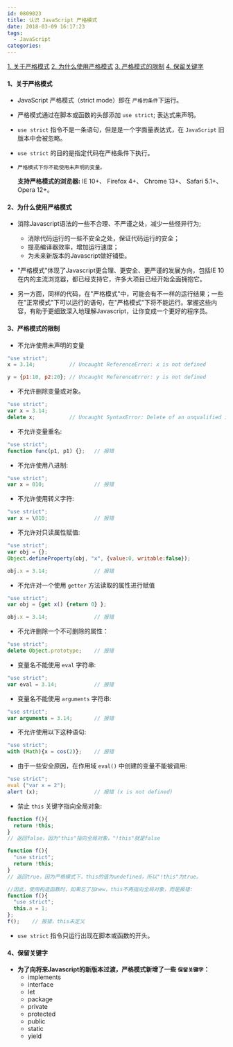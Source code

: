 ```yaml
---
id: 0809023
title: 认识 JavaScript 严格模式
date: 2018-03-09 16:17:23
tags:
  - JavaScript
categories:
---
```


<a href="#whatIs">1. 关于严格模式</a>
<a href="#why">2. 为什么使用严格模式</a>
<a href="#ctrl">3. 严格模式的限制</a>
<a href="#key">4. 保留关键字</a>

#### <a name="whatIs">1、关于严格模式</a>

- JavaScript 严格模式（strict mode）即在 `严格的条件`下运行。

- 严格模式通过在脚本或函数的头部添加 `use strict`; 表达式来声明。

- `use strict` 指令不是一条语句，但是是一个字面量表达式，在 `JavaScript` 旧版本中会被忽略。

- `use strict` 的目的是指定代码在严格条件下执行。

- `严格模式下你不能使用未声明的变量。`

  **支持严格模式的浏览器:**
  IE 10+、 Firefox 4+、 Chrome 13+、 Safari 5.1+、 Opera 12+。

#### <a name="why">2、为什么使用严格模式</a>

- 消除Javascript语法的一些不合理、不严谨之处，减少一些怪异行为;
  - 消除代码运行的一些不安全之处，保证代码运行的安全；
  - 提高编译器效率，增加运行速度；
  - 为未来新版本的Javascript做好铺垫。

- "严格模式"体现了Javascript更合理、更安全、更严谨的发展方向，包括IE 10在内的主流浏览器，都已经支持它，许多大项目已经开始全面拥抱它。

- 另一方面，同样的代码，在"严格模式"中，可能会有不一样的运行结果；一些在"正常模式"下可以运行的语句，在"严格模式"下将不能运行。掌握这些内容，有助于更细致深入地理解Javascript，让你变成一个更好的程序员。

#### <a name="ctrl">3、严格模式的限制</a>

- 不允许使用未声明的变量
```js
"use strict";
x = 3.14;           // Uncaught ReferenceError: x is not defined

y = {p1:10, p2:20}; // Uncaught ReferenceError: y is not defined
```

- 不允许删除变量或对象。
```js
"use strict";
var x = 3.14;
delete x;           // Uncaught SyntaxError: Delete of an unqualified identifier in strict mode.
```

- 不允许变量重名:
```js
"use strict";
function func(p1, p1) {};   // 报错
```

- 不允许使用八进制:
```js
"use strict";
var x = 010;                // 报错
```

- 不允许使用转义字符:
```js
"use strict";
var x = \010;               // 报错
```

- 不允许对只读属性赋值:
```js
"use strict";
var obj = {};
Object.defineProperty(obj, "x", {value:0, writable:false});

obj.x = 3.14;               // 报错
```

- 不允许对一个使用 `getter` 方法读取的属性进行赋值
```js
"use strict";
var obj = {get x() {return 0} };

obj.x = 3.14;               // 报错
```

- 不允许删除一个不可删除的属性：
```js
"use strict";
delete Object.prototype;    // 报错
```

- 变量名不能使用 `eval` 字符串:
```js
"use strict";
var eval = 3.14;            // 报错
```

- 变量名不能使用 `arguments` 字符串:
```js
"use strict";
var arguments = 3.14;       // 报错
```

- 不允许使用以下这种语句:
```js
"use strict";
with (Math){x = cos(2)};    // 报错
```

- 由于一些安全原因，在作用域 `eval()` 中创建的变量不能被调用:
```js
"use strict";
eval ("var x = 2");
alert (x);                  // 报错 (x is not defined)
```

- 禁止 `this` 关键字指向全局对象:
```js
function f(){
  return !this;
} 
// 返回false，因为"this"指向全局对象，"!this"就是false

function f(){ 
  "use strict";
  return !this;
} 
// 返回true，因为严格模式下，this的值为undefined，所以"!this"为true。

//因此，使用构造函数时，如果忘了加new，this不再指向全局对象，而是报错:
function f(){
  "use strict";
  this.a = 1;
};
f();    // 报错，this未定义
```

- `use strict` 指令只运行出现在脚本或函数的开头。

#### <a name="key">4、保留关键字</a>

- **为了向将来Javascript的新版本过渡，严格模式新增了一些 `保留关键字`：**
  - implements
  - interface
  - let
  - package
  - private
  - protected
  - public
  - static
  - yield
